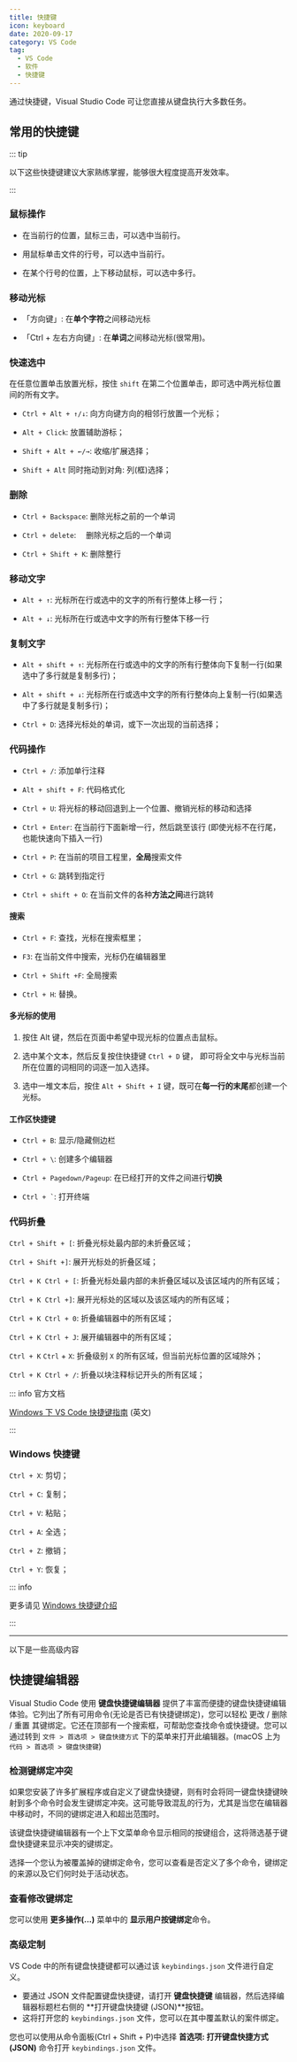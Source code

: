 ```yaml
---
title: 快捷键
icon: keyboard
date: 2020-09-17
category: VS Code
tag:
  - VS Code
  - 软件
  - 快捷键
---
```


通过快捷键，Visual Studio Code 可让您直接从键盘执行大多数任务。

## 常用的快捷键

::: tip

以下这些快捷键建议大家熟练掌握，能够很大程度提高开发效率。

:::

### 鼠标操作

- 在当前行的位置，鼠标三击，可以选中当前行。

- 用鼠标单击文件的行号，可以选中当前行。

- 在某个行号的位置，上下移动鼠标，可以选中多行。

### 移动光标

- 「方向键」: 在**单个字符**之间移动光标

- 「Ctrl + 左右方向键」: 在**单词**之间移动光标(很常用)。

### 快速选中

在任意位置单击放置光标，按住 `shift` 在第二个位置单击，即可选中两光标位置间的所有文字。

- `Ctrl + Alt + ↑/↓`: 向方向键方向的相邻行放置一个光标；

- `Alt + Click`: 放置辅助游标；

- `Shift + Alt + ←/→`: 收缩/扩展选择；

- `Shift + Alt` 同时拖动到对角: 列(框)选择；

### 删除

- `Ctrl + Backspace`: 删除光标之前的一个单词

- `Ctrl + delete`: 　删除光标之后的一个单词

- `Ctrl + Shift + K`: 删除整行

### 移动文字

- `Alt + ↑`: 光标所在行或选中的文字的所有行整体上移一行；

- `Alt + ↓`: 光标所在行或选中文字的所有行整体下移一行

### 复制文字

- `Alt + shift + ↑`: 光标所在行或选中的文字的所有行整体向下复制一行(如果选中了多行就是复制多行)；

- `Alt + shift + ↓`: 光标所在行或选中文字的所有行整体向上复制一行(如果选中了多行就是复制多行)；

- `Ctrl + D`: 选择光标处的单词，或下一次出现的当前选择；

### 代码操作

- `Ctrl + /`: 添加单行注释

- `Alt + shift + F`: 代码格式化

- `Ctrl + U`: 将光标的移动回退到上一个位置、撤销光标的移动和选择

- `Ctrl + Enter`: 在当前行下面新增一行，然后跳至该行 (即使光标不在行尾，也能快速向下插入一行)

- `Ctrl + P`: 在当前的项目工程里，**全局**搜索文件

- `Ctrl + G`: 跳转到指定行

- `Ctrl + shift + O`: 在当前文件的各种**方法之间**进行跳转

#### 搜索

- `Ctrl + F`: 查找，光标在搜索框里；

- `F3`: 在当前文件中搜索，光标仍在编辑器里

- `Ctrl + Shift +F`: 全局搜索

- `Ctrl + H`: 替换。

#### 多光标的使用

1. 按住 Alt 键，然后在页面中希望中现光标的位置点击鼠标。

1. 选中某个文本，然后反复按住快捷键 `Ctrl + D` 键， 即可将全文中与光标当前所在位置的词相同的词逐一加入选择。

1. 选中一堆文本后，按住 `Alt + Shift + I` 键，既可在**每一行的末尾**都创建一个光标。

#### 工作区快捷键

- `Ctrl + B`: 显示/隐藏侧边栏

- `Ctrl + \`: 创建多个编辑器

- `Ctrl + Pagedown/Pageup`: 在已经打开的文件之间进行**切换**

- `` Ctrl + ` ``: 打开终端

### 代码折叠

`Ctrl + Shift + [`: 折叠光标处最内部的未折叠区域；

`Ctrl + Shift +]`: 展开光标处的折叠区域；

`Ctrl + K Ctrl + [`: 折叠光标处最内部的未折叠区域以及该区域内的所有区域；

`Ctrl + K Ctrl +]`: 展开光标处的区域以及该区域内的所有区域；

`Ctrl + K Ctrl + 0`: 折叠编辑器中的所有区域；

`Ctrl + K Ctrl + J`: 展开编辑器中的所有区域；

`Ctrl + K` `Ctrl` + `X`: 折叠级别 `X` 的所有区域，但当前光标位置的区域除外；

`Ctrl + K Ctrl + /`: 折叠以块注释标记开头的所有区域；

::: info 官方文档

[Windows 下 VS Code 快捷键指南](/file/vscodeKeyboardShortcutsWindows.pdf) (英文)

:::

### Windows 快捷键

`Ctrl + X`: 剪切；

`Ctrl + C`: 复制；

`Ctrl + V`: 粘贴；

`Ctrl + A`: 全选；

`Ctrl + Z`: 撤销；

`Ctrl + Y`: 恢复；

::: info

更多请见 [Windows 快捷键介绍](../../code/windows/shortcut-key.md)

:::

---

以下是一些高级内容

## 快捷键编辑器

Visual Studio Code 使用 **键盘快捷键编辑器** 提供了丰富而便捷的键盘快捷键编辑体验。它列出了所有可用命令(无论是否已有快捷键绑定)，您可以轻松 更改 / 删除 / 重置 其键绑定。它还在顶部有一个搜索框，可帮助您查找命令或快捷键。您可以通过转到 `文件 > 首选项 > 键盘快捷方式` 下的菜单来打开此编辑器。(macOS 上为 `代码 > 首选项 > 键盘快捷键`)

### 检测键绑定冲突

如果您安装了许多扩展程序或自定义了键盘快捷键，则有时会将同一键盘快捷键映射到多个命令时会发生键绑定冲突。这可能导致混乱的行为，尤其是当您在编辑器中移动时，不同的键绑定进入和超出范围时。

该键盘快捷键编辑器有一个上下文菜单命令显示相同的按键组合，这将筛选基于键盘快捷键来显示冲突的键绑定。

选择一个您认为被覆盖掉的键绑定命令，您可以查看是否定义了多个命令，键绑定的来源以及它们何时处于活动状态。

### 查看修改键绑定

您可以使用 **更多操作(...)** 菜单中的 **显示用户按键绑定**命令。

### 高级定制

VS Code 中的所有键盘快捷键都可以通过该 `keybindings.json` 文件进行自定义。

- 要通过 JSON 文件配置键盘快捷键，请打开 **键盘快捷键** 编辑器，然后选择编辑器标题栏右侧的 **打开键盘快捷键 (JSON)**按钮。
- 这将打开您的 `keybindings.json` 文件，您可以在其中覆盖默认的案件绑定。

您也可以使用从命令面板(Ctrl + Shift + P)中选择 **首选项: 打开键盘快捷方式 (JSON)** 命令打开 `keybindings.json` 文件。

